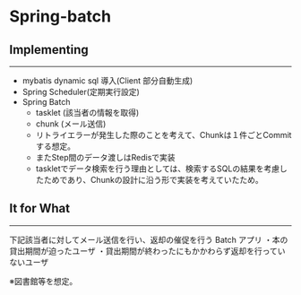 # Spring-batch

## Implementing

---

- mybatis dynamic sql 導入(Client 部分自動生成)
- Spring Scheduler(定期実行設定)
- Spring Batch
    - tasklet (該当者の情報を取得)
    - chunk (メール送信)
    - リトライエラーが発生した際のことを考えて、Chunkは１件ごとCommitする想定。
    - またStep間のデータ渡しはRedisで実装
    - taskletでデータ検索を行う理由としては、検索するSQLの結果を考慮したためであり、Chunkの設計に沿う形で実装を考えていたため。

## It for What

---

下記該当者に対してメール送信を行い、返却の催促を行う Batch アプリ
・本の貸出期間が迫ったユーザ
・貸出期間が終わったにもかかわらず返却を行っていないユーザ

※図書館等を想定。
